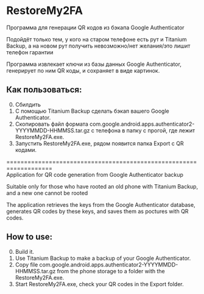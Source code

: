 # RestoreMy2FA
Программа для генерации QR кодов из бэкапа Google Authenticator

Подойдёт только тем, у кого на старом телефоне есть рут и Titanium Backup, а на новом рут получить невозможно/нет желания/это лишит телефон гарантии

Программа извлекает ключи из базы данных Google Authenticator, генерирует по ним QR коды, и сохраняет в виде картинок.
## Как пользоваться:
0. Сбилдить
1. С помощью Titanium Backup сделать бэкап вашего Google Authenticator.
2. Скопировать файл формата com.google.android.apps.authenticator2-YYYYMMDD-HHMMSS.tar.gz с телефона в папку с прогой, где лежит RestoreMy2FA.exe.
3. Запустить RestoreMy2FA.exe, рядом появится папка Export c QR кодами.

===================================================================   
Application for QR code generation from Google Authenticator backup

Suitable only for those who have rooted an old phone with Titanium Backup, and a new one cannot be rooted

The application retrieves the keys from the Google Authenticator database, generates QR codes by these keys, and saves them as poctures with QR codes. 
## How to use: 

0. Build it.
1. Use Titanium Backup to make a backup of your Google Authenticator.
2. Copy file com.google.android.apps.authenticator2-YYYYMMDD-HHMMSS.tar.gz from the phone storage to a folder with the RestoreMy2FA.exe.
3. Start RestoreMy2FA.exe, check your QR codes in the Export folder.
